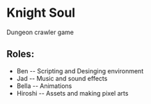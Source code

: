 # Knight Soul 
Dungeon crawler game

## Roles:
* Ben -- Scripting and Desinging environment
* Jad -- Music and sound effects
* Bella -- Animations
* Hiroshi -- Assets and making pixel arts
